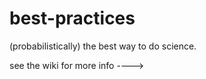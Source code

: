 best-practices
==============

(probabilistically) the best way to do science.

see the wiki for more info ---->
